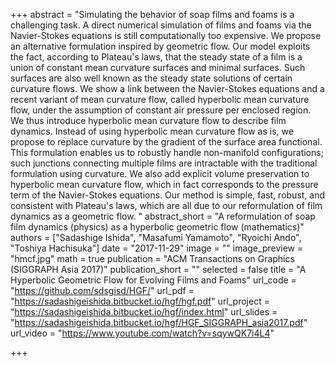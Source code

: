 +++
abstract = "Simulating the behavior of soap films and foams is a challenging task. A direct numerical simulation of films and foams via the Navier-Stokes equations is still computationally too expensive. We propose an alternative formulation inspired by geometric flow. Our model exploits the fact, according to Plateau's laws, that the steady state of a film is a union of constant mean curvature surfaces and minimal surfaces. Such surfaces are also well known as the steady state solutions of certain curvature flows. We show a link between the Navier-Stokes equations and a recent variant of mean curvature flow, called hyperbolic mean curvature flow, under the assumption of constant air pressure per enclosed region. We thus introduce hyperbolic mean curvature flow to describe film dynamics. Instead of using hyperbolic mean curvature flow as is, we propose to replace curvature by the gradient of the surface area functional. This formulation enables us to robustly handle non-manifold configurations; such junctions connecting multiple films are intractable with the traditional formulation using curvature. We also add explicit volume preservation to hyperbolic mean curvature flow, which in fact corresponds to the pressure term of the Navier-Stokes equations. Our method is simple, fast, robust, and consistent with Plateau's laws, which are all due to our reformulation of film dynamics as a geometric flow. "
abstract_short = "A reformulation of soap film dynamics (physics) as a hyperbolic geometric flow (mathematics)"
authors = ["Sadashige Ishida", "Masafumi Yamamoto", "Ryoichi Ando", "Toshiya Hachisuka"]
date = "2017-11-29"
image = ""
image_preview = "hmcf.jpg"
math = true
publication = "ACM Transactions on Graphics (SIGGRAPH Asia 2017)"
publication_short = ""
selected = false
title = "A Hyperbolic Geometric Flow for Evolving Films and Foams"
url_code = "https://github.com/sdsgisd/HGF/"
url_pdf = "https://sadashigeishida.bitbucket.io/hgf/hgf.pdf"
url_project = "https://sadashigeishida.bitbucket.io/hgf/index.html"
url_slides = "https://sadashigeishida.bitbucket.io/hgf/HGF_SIGGRAPH_asia2017.pdf"
url_video = "https://www.youtube.com/watch?v=sqywQK7i4L4"

+++


